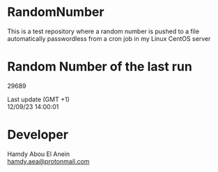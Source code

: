 # RandomNumber    
This is a test repository where a random number is pushed to a file automatically passwordless from a cron job in my Linux CentOS server    
# Random Number of the last run   
29689
      
Last update (GMT +1)    
12/09/23 14:00:01
# Developer    
Hamdy Abou El Anein   
hamdy.aea@protonmail.com
